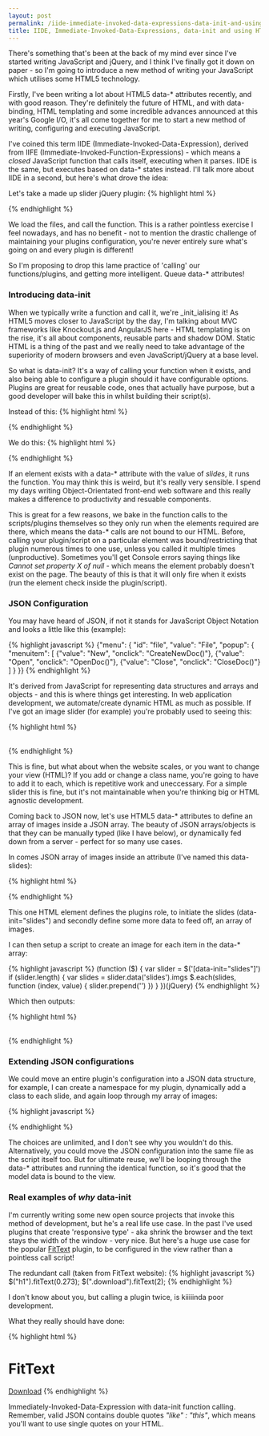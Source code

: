 ```yaml
---
layout: post
permalink: /iide-immediate-invoked-data-expressions-data-init-and-using-html5-to-call-your-javascript/jquery
title: IIDE, Immediate-Invoked-Data-Expressions, data-init and using HTML5 to call your JavaScript/jQuery
---
```


There's something that's been at the back of my mind ever since I've started writing JavaScript and jQuery, and I think I've finally got it down on paper - so I'm going to introduce a new method of writing your JavaScript which utilises some HTML5 technology.

Firstly, I've been writing a lot about HTML5 data-&#42; attributes recently, and with good reason. They're definitely the future of HTML, and with data-binding, HTML templating and some incredible advances announced at this year's Google I/O, it's all come together for me to start a new method of writing, configuring and executing JavaScript.

I've coined this term IIDE (Immediate-Invoked-Data-Expression), derived from IIFE (Immediate-Invoked-Function-Expressions) - which means a _closed_ JavaScript function that calls itself, executing when it parses. IIDE is the same, but executes based on data-&#42; states instead. I'll talk more about IIDE in a second, but here's what drove the idea:

Let's take a made up slider jQuery plugin:
{% highlight html %}
<script src="js/vendor/jquery.min.js"></script>
<script src="js/slider.min.js"></script>
<script>
	$(function () {
		$('#slider').mySlider()
	})
</script>
{% endhighlight %}

We load the files, and call the function. This is a rather pointless exercise I feel nowadays, and has no benefit - not to mention the drastic challenge of maintaining your plugins configuration, you're never entirely sure what's going on and every plugin is different!

So I'm proposing to drop this lame practice of 'calling' our functions/plugins, and getting more intelligent. Queue data-&#42; attributes!

### Introducing data-init
When we typically write a function and call it, we're _init_ialising it! As HTML5 moves closer to JavaScript by the day, I'm talking about MVC frameworks like Knockout.js and AngularJS here - HTML templating is on the rise, it's all about components, reusable parts and shadow DOM. Static HTML is a thing of the past and we really need to take advantage of the superiority of modern browsers and even JavaScript/jQuery at a base level.

So what is data-init? It's a way of calling your function when it exists, and also being able to configure a plugin should it have configurable options. Plugins are great for reusable code, ones that actually have purpose, but a good developer will bake this in whilst building their script(s).

Instead of this:
{% highlight html %}
<script>
	$(function () {
		$('#slider').mySlider()
	})
</script>
{% endhighlight %}

We do this:
{% highlight html %}
<div class="slides" data-init="slides"></div>
{% endhighlight %}

If an element exists with a data-&#42; attribute with the value of _slides_, it runs the function. You may think this is weird, but it's really very sensible. I spend my days writing Object-Orientated front-end web software and this really makes a difference to productivity and resuable components.

This is great for a few reasons, we bake in the function calls to the scripts/plugins themselves so they only run when the elements required are there, which means the data-&#42; calls are not bound to our HTML. Before, calling your plugin/script on a particular element was bound/restricting that plugin numerous times to one use, unless you called it multiple times (unproductive). Sometimes you'll get Console errors saying things like _Cannot set property X of null_ - which means the element probably doesn't exist on the page. The beauty of this is that it will only fire when it exists (run the element check inside the plugin/script).

### JSON Configuration
You may have heard of JSON, if not it stands for JavaScript Object Notation and looks a little like this (example):

{% highlight javascript %}
{"menu": {
	"id": "file",
	"value": "File",
	"popup": {
		"menuitem": [
			{"value": "New", "onclick": "CreateNewDoc()"},
			{"value": "Open", "onclick": "OpenDoc()"},
			{"value": "Close", "onclick": "CloseDoc()"}
		]
	}
}}
{% endhighlight %}

It's derived from JavaScript for representing data structures and arrays and objects - and this is where things get interesting. In web application development, we automate/create dynamic HTML as much as possible. If I've got an image slider (for example) you're probably used to seeing this:

{% highlight html %}
<div class="slides">
	<img src="img/slides/img-1.jpg" alt="">
	<img src="img/slides/img-2.jpg" alt="">
	<img src="img/slides/img-3.jpg" alt="">
	<img src="img/slides/img-4.jpg" alt="">
	<img src="img/slides/img-5.jpg" alt="">
</div>
{% endhighlight %}

This is fine, but what about when the website scales, or you want to change your view (HTML)? If you add or change a class name, you're going to have to add it to each, which is repetitive work and uneccessary. For a simple slider this is fine, but it's not maintainable when you're thinking big or HTML agnostic development.

Coming back to JSON now, let's use HTML5 data-&#42; attributes to define an array of images inside a JSON array. The beauty of JSON arrays/objects is that they can be manually typed (like I have below), or dynamically fed down from a server - perfect for so many use cases.

In comes JSON array of images inside an attribute (I've named this data-slides):

{% highlight html %}
<div class="" data-init="slides" data-slides='{
	"imgs" : [
		"img/slides/img-1.jpg",
		"img/slides/img-2.jpg",
		"img/slides/img-3.jpg",
		"img/slides/img-4.jpg",
		"img/slides/img-5.jpg"
	]
}'></div>
{% endhighlight %}

This one HTML element defines the plugins role, to initiate the slides (data-init="slides") and secondly define some more data to feed off, an array of images.

I can then setup a script to create an image for each item in the data-&#42; array:

{% highlight javascript %}
(function ($) {
	var slider = $('[data-init="slides"]')
	if (slider.length) {
		var slides = slider.data('slides').imgs
		$.each(slides, function (index, value) {
			slider.prepend('<img src="' + value + '" alt="">')
		})
	}
})(jQuery)
{% endhighlight %}

Which then outputs:

{% highlight html %}
<div class="" data-init="slides" data-slides='{"imgs" : ["img/slides/img-1.jpg","img/slides/img-2.jpg","img/slides/img-3.jpg","img/slides/img-4.jpg","img/slides/img-5.jpg"]}'>
	<img src="img/slides/img-1.jpg" alt="">
	<img src="img/slides/img-2.jpg" alt="">
	<img src="img/slides/img-3.jpg" alt="">
	<img src="img/slides/img-4.jpg" alt="">
	<img src="img/slides/img-5.jpg" alt="">
</div>
{% endhighlight %}

### Extending JSON configurations
We could move an entire plugin's configuration into a JSON data structure, for example, I can create a namespace for my plugin, dynamically add a class to each slide, and again loop through my array of images:

{% highlight javascript %}
<div class="" data-init="slides" data-slides='
	{"slides" : {
		"namespace" : "my-slides",
		"class"     : "slide-item",
		"imgs" : [
			"img/slides/img-1.jpg",
			"img/slides/img-2.jpg",
			"img/slides/img-3.jpg",
			"img/slides/img-4.jpg",
			"img/slides/img-5.jpg"
		]
	}
}'>
{% endhighlight %}

The choices are unlimited, and I don't see why you wouldn't do this. Alternatively, you could move the JSON configuration into the same file as the script itself too. But for ultimate reuse, we'll be looping through the data-&#42; attributes and running the identical function, so it's good that the model data is bound to the view.

### Real examples of _why_ data-init
I'm currently writing some new open source projects that invoke this method of development, but he's a real life use case. In the past I've used plugins that create 'responsive type' - aka shrink the browser and the text stays the width of the window - very nice. But here's a huge use case for the popular [FitText](http://fittextjs.com) plugin, to be configured in the view rather than a pointless call script!

The redundant call (taken from FitText website):
{% highlight javascript %}
$("h1").fitText(0.273);
$(".download").fitText(2);
{% endhighlight %}

I don't know about you, but calling a plugin twice, is kiiiiinda poor development.

What they really should have done:

{% highlight html %}
<html>
	<head>
	<script src="js/vendor/jquery.min.js"></script>
	<script src="js/fittext.min.js"></script>
	</head>
	<body data-init="fittext">
		<h1 data-fittext='{"font-size" : "0.273"}'>FitText</h1>
		<a href="#" data-fittext='{"max-font-size" : "2"}'>Download</a>
	</body>
</html>
{% endhighlight %}

Immediately-Invoked-Data-Expression with data-init function calling. Remember, valid JSON contains double quotes _"like" : "this"_, which means you'll want to use single quotes on your HTML.